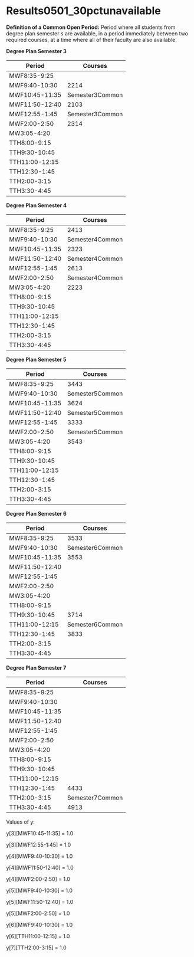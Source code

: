 # Results0501_30pctunavailable

**Definition of a Common Open Period:** Period where all students from degree plan semester *s* are available, in a period immediately between two required courses, at a time where all of their faculty are also available. 

**Degree Plan Semester 3**

| Period | Courses |
|---------|-----------|
| MWF8:35-9:25 | |
| MWF9:40-10:30 | 2214|
| MWF10:45-11:35 | Semester3Common|
| MWF11:50-12:40 | 2103|
| MWF12:55-1:45 | Semester3Common|
| MWF2:00-2:50 | 2314|
| MW3:05-4:20 | |
| TTH8:00-9:15 | |
| TTH9:30-10:45 | |
| TTH11:00-12:15 | |
| TTH12:30-1:45 | |
| TTH2:00-3:15 | |
| TTH3:30-4:45 | |
**Degree Plan Semester 4**

| Period | Courses |
|---------|-----------|
| MWF8:35-9:25 | 2413|
| MWF9:40-10:30 | Semester4Common|
| MWF10:45-11:35 | 2323|
| MWF11:50-12:40 | Semester4Common|
| MWF12:55-1:45 | 2613|
| MWF2:00-2:50 | Semester4Common|
| MW3:05-4:20 | 2223|
| TTH8:00-9:15 | |
| TTH9:30-10:45 | |
| TTH11:00-12:15 | |
| TTH12:30-1:45 | |
| TTH2:00-3:15 | |
| TTH3:30-4:45 | |
**Degree Plan Semester 5**

| Period | Courses |
|---------|-----------|
| MWF8:35-9:25 | 3443|
| MWF9:40-10:30 | Semester5Common|
| MWF10:45-11:35 | 3624|
| MWF11:50-12:40 | Semester5Common|
| MWF12:55-1:45 | 3333|
| MWF2:00-2:50 | Semester5Common|
| MW3:05-4:20 | 3543|
| TTH8:00-9:15 | |
| TTH9:30-10:45 | |
| TTH11:00-12:15 | |
| TTH12:30-1:45 | |
| TTH2:00-3:15 | |
| TTH3:30-4:45 | |
**Degree Plan Semester 6**

| Period | Courses |
|---------|-----------|
| MWF8:35-9:25 | 3533|
| MWF9:40-10:30 | Semester6Common|
| MWF10:45-11:35 | 3553|
| MWF11:50-12:40 | |
| MWF12:55-1:45 | |
| MWF2:00-2:50 | |
| MW3:05-4:20 | |
| TTH8:00-9:15 | |
| TTH9:30-10:45 | 3714|
| TTH11:00-12:15 | Semester6Common|
| TTH12:30-1:45 | 3833|
| TTH2:00-3:15 | |
| TTH3:30-4:45 | |
**Degree Plan Semester 7**

| Period | Courses |
|---------|-----------|
| MWF8:35-9:25 | |
| MWF9:40-10:30 | |
| MWF10:45-11:35 | |
| MWF11:50-12:40 | |
| MWF12:55-1:45 | |
| MWF2:00-2:50 | |
| MW3:05-4:20 | |
| TTH8:00-9:15 | |
| TTH9:30-10:45 | |
| TTH11:00-12:15 | |
| TTH12:30-1:45 | 4433|
| TTH2:00-3:15 | Semester7Common|
| TTH3:30-4:45 | 4913|

Values of y:

y[3][MWF10:45-11:35] = 1.0

y[3][MWF12:55-1:45] = 1.0

y[4][MWF9:40-10:30] = 1.0

y[4][MWF11:50-12:40] = 1.0

y[4][MWF2:00-2:50] = 1.0

y[5][MWF9:40-10:30] = 1.0

y[5][MWF11:50-12:40] = 1.0

y[5][MWF2:00-2:50] = 1.0

y[6][MWF9:40-10:30] = 1.0

y[6][TTH11:00-12:15] = 1.0

y[7][TTH2:00-3:15] = 1.0

